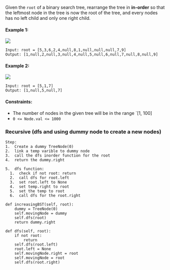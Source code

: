 Given the `root` of a binary search tree, rearrange the tree in <strong>in-order</strong> so that the leftmost node in the tree is now the root of the tree, and every nodes has no left child and only one right child.

#### Example 1:
![](https://assets.leetcode.com/uploads/2020/11/17/ex1.jpg)
```
Input: root = [5,3,6,2,4,null,8,1,null,null,null,7,9]
Output: [1,null,2,null,3,null,4,null,5,null,6,null,7,null,8,null,9]
```

#### Example 2:
![](https://assets.leetcode.com/uploads/2020/11/17/ex2.jpg)
```
Input: root = [5,1,7]
Output: [1,null,5,null,7]
```

#### Constraints:
  * The number of nodes in the given tree will be in the range `[1, 100]
  * `0 <= Node.val <= 1000`
  
### Recursive (dfs and using dummy node to create a new nodes)
```
Step:
1.  Create a dummy TreeNode(0)
2.  link a temp varible to dummy node
3.  call the dfs inorder function for the root
4.  return the dummy.right

5.  dfs function:
  1.  check if not root: return
  2.  call dfs for root.left
  3.  set root.left to None
  4.  set temp.right to root
  5.  set the temp to root
  6.  call dfs for the root.right

def increasingBST(self, root):
    dummy = TreeNode(0)
    self.movingNode = dummy
    self.dfs(root)
    return dummy.right
    
def dfs(self, root):
    if not root:
        return
    self.dfs(root.left)
    root.left = None
    self.movingNode.right = root
    self.movingNode = root
    self.dfs(root.right)
```
